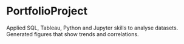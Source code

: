 # PortfolioProject


Applied SQL, Tableau, Python and Jupyter skills to analyse datasets. 
Generated figures that show trends and correlations.
